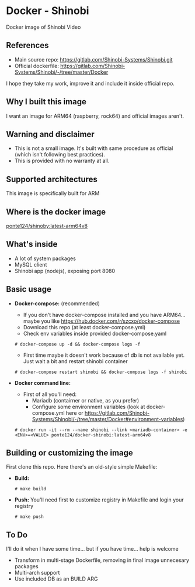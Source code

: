 # Docker - Shinobi

Docker image of Shinobi Video

## References

- Main source repo: <https://gitlab.com/Shinobi-Systems/Shinobi.git>
- Official dockerfile: <https://gitlab.com/Shinobi-Systems/Shinobi/-/tree/master/Docker>

I hope they take my work, improve it and include it inside official repo.

## Why I built this image

I want an image for ARM64 (raspberry, rock64) and official images aren't.

## Warning and disclaimer

- This is not a small image. It's built with same procedure as official (which isn't following best practices).
- This is provided with no warranty at all.

## Supported architectures

This image is specifically built for ARM

## Where is the docker image

[ponte124/shinoby:latest-arm64v8](https://hub.docker.com/r/ponte124/shinobi)

## What's inside

- A lot of system packages
- MySQL client
- Shinobi app (nodejs), exposing port 8080

## Basic usage

- **Docker-compose:** (recommended)
    - If you don't have docker-compose installed and you have ARM64... maybe you like <https://hub.docker.com/r/szcxo/docker-compose>
    - Download this repo (at least docker-compose.yml)
    - Check env variables inside provided docker-compose.yaml

    `# docker-compose up -d && docker-compose logs -f`

    - First time maybe it doesn't work because of db is not available yet. Just wait a bit and restart shinobi container

    `# docker-compose restart shinobi && docker-compose logs -f shinobi`

- **Docker command line:** 
    - First of all you'll need:
        - Mariadb (contairner or native, as you prefer)
        - Configure some environment variables (look at docker-compose.yml here or <https://gitlab.com/Shinobi-Systems/Shinobi/-/tree/master/Docker#environment-variables>)

    `# docker run -it --rm --name shinobi --link <mariadb-container> -e <ENV>=<VALUE> ponte124/docker-shinobi:latest-arm64v8`

## Building or customizing the image

First clone this repo. Here there's an old-style simple Makefile:

- **Build:**

    `# make build`

- **Push:** You'll need first to customize registry in Makefile and login your registry

    `# make push`

## To Do

I'll do it when I have some time... but if you have time... help is welcome

- Transform in multi-stage Dockerfile, removing in final image unnecesary packages
- Multi-arch support
- Use included DB as an BUILD ARG
